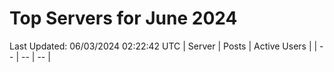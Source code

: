 # Top Servers for June 2024
Last Updated: 06/03/2024 02:22:42 UTC
| Server | Posts | Active Users |
| -- | -- | -- |

